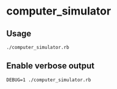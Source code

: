 # computer_simulator

## Usage

`./computer_simulator.rb`

## Enable verbose output

`DEBUG=1 ./computer_simulator.rb`
